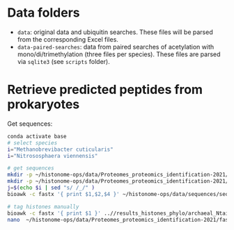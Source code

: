 # Data folders

* `data`: original data and ubiquitin searches. These files will be parsed from the corresponding Excel files.
* `data-paired-searches`: data from paired searches of acetylation with mono/di/trimethylation (three files per species). These files are parsed via `sqlite3` (see `scripts` folder).

# Retrieve predicted peptides from prokaryotes

Get sequences:

```bash
conda activate base
# select species
i="Methanobrevibacter cuticularis"
i="Nitrososphaera viennensis"

# get sequences
mkdir -p ~/histonome-ops/data/Proteomes_proteomics_identification-2021/fasta_named/
mkdir -p ~/histonome-ops/data/Proteomes_proteomics_identification-2021/fasta/
j=$(echo $i | sed "s/ /_/" )
bioawk -c fastx '{ print $1,$2,$4 }' ~/histonome-ops/data/sequences/seq_Archaea.fasta | grep -w "${i}" | awk '{ print ">'${j}'_"$1"\n"$2 }' >  ~/histonome-ops/data/Proteomes_proteomics_identification-2021/fasta/${j}.fasta

# tag histones manually
bioawk -c fastx '{ print $1 }' ..//results_histones_phylo/archaeal_Ntails/arc.Histone.seqs.fasta| fgrep -f - ~/histonome-ops/data/Proteomes_proteomics_identification-2021/fasta/${j}.fasta
nano  ~/histonome-ops/data/Proteomes_proteomics_identification-2021/fasta/${j}.fasta # add "|Histone" tag manually
```
